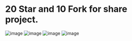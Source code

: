 # 20 Star and 10 Fork for share project.

![image](https://media.discordapp.net/attachments/1118543905965748254/1120541752789573734/Screenshot_2023-06-20_062739.png?width=1127&height=605)
![image](https://media.discordapp.net/attachments/1118543905965748254/1120541753259327578/Screenshot_2023-06-20_062821_2.png?width=1123&height=605)
![image](https://media.discordapp.net/attachments/1118543905965748254/1120541753523572736/Screenshot_2023-06-20_062851_3.png?width=1114&height=605)
![image](https://media.discordapp.net/attachments/1118543905965748254/1120541753758457927/Screenshot_2023-06-20_062918_4.png?width=1111&height=605)

